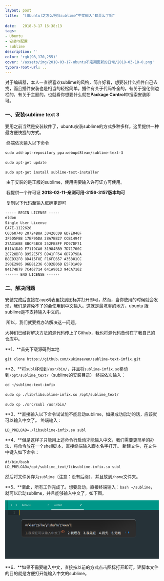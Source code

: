 ```yaml
---
layout: post
title:  "[Ubuntu]之怎么把我sublime“中文输入”都弄么了呢"

date:   2018-3-17 16:38:13
tags:
- Ubuntu
- 安装与配置
- sublime
description: ''
color: 'rgb(98,170,255)'
cover: '/assets/img/2018-03-17-ubuntu不定期更新的日常/2018-03-18-0.png'
typora-root-url: ..
---
```


​	对于编辑器，本人一直很喜欢sublime的风格，简介好看，想要装什么插件自己去找，而且插件安装也是相当的轻松简单。插件有关于代码补全的，有关于强化侧边栏的，有关于主题的。也就看你想要什么就在**Package Control**中搜索安装即可。

### 一、安装sublime text 3

​	要用之前当然是安装软件了，ubuntu安装sublime的方式多种多样。这里提供一种最方便快捷的方式。

​	终端依次输入以下命令

```shell
sudo add-apt-repository ppa:webupd8team/sublime-text-3

sudo apt-get update

sudo apt-get install sublime-text-installer
```

​	由于安装的是正版的sublime，使用需要输入许可证方可使用。

​	我提供一个许可证 **2018-02-11-亲测可用-3156-3157版本均可**

​	复制以下代码至输入框确定即可

```txt
----- BEGIN LICENSE -----
eldon
Single User License
EA7E-1122628
C0360740 20724B8A 30420C09 6D7E046F
3F5D5FBB 17EF95DA 2BA7BB27 CCB14947
27A316BE 8BCF4BC0 252FB8FF FD97DF71
B11A1DA9 F7119CA0 31984BB9 7D71700C
2C728BF8 B952E5F5 B941FF64 6D7979DA
B8EB32F8 8D415F8E F16FE657 A35381CC
290E2905 96E81236 63D2B06D E5F01A69
84174B79 7C467714 641A9013 94CA7162
------ END LICENSE ------
```

### 二、解决问题

​	安装完成后直接在app列表里找到图标并打开即可，然而，当你使用的时候就会发现，我们是避免不了的会使用到中文输入。这就是最坑爹的地方，ubuntu 版 sublime是不支持输入中文的。

​	所以，我们就要找办法解决这一问题。

​	大神们已经将解决方法的源代码传上了Github，我也将源代码备份在了我自己的仓库中。

**1、**首先下载源码到本地

```shell
git clone https://github.com/xukimseven/sublime-text-imfix.git
```

**2、**将`subl`移动到`/usr/bin/`，并且将`sublime-imfix.so`移动到`/opt/sublime_text/`（sublime的安装目录）
终端依次输入：

```shell
cd ~/sublime-text-imfix

sudo cp ./lib/libsublime-imfix.so /opt/sublime_text/

sudo cp ./src/subl /usr/bin/
```

**3、**直接输入以下命令试试能不能启动sublime，如果成功启动的话，应该就可以输入中文了。
终端输入：

```shell
LD_PRELOAD=./libsublime-imfix.so subl
```

**4、**但是这样子只能用上述命令行启动才能输入中文，我们需要更简单的办法，将命令放在一个shell脚本，直接终端输入脚本名字打开。
新建文件，在文件中键入如下命令：

```shell
#!/bin/bash
LD_PRELOAD=/opt/sublime_text/libsublime-imfix.so subl
```

然后将文件另存为`sublime`（注意：没有后缀），并且放到`/home`文件夹。

**5、**至此，所有工作完成了。想要启动，直接终端输入：`bash ~/sublime`，就可以启动sublime，并且能够输入中文了，如下图。

![018-03-18-](/assets/img/2018-03-17-ubuntu不定期更新的日常/2018-03-18-1.png)

**6、**如果不需要输入中文，直接按以前的方式点击图标打开即可。建脚本文件的目的就是方便打开能输入中文的sublime。
